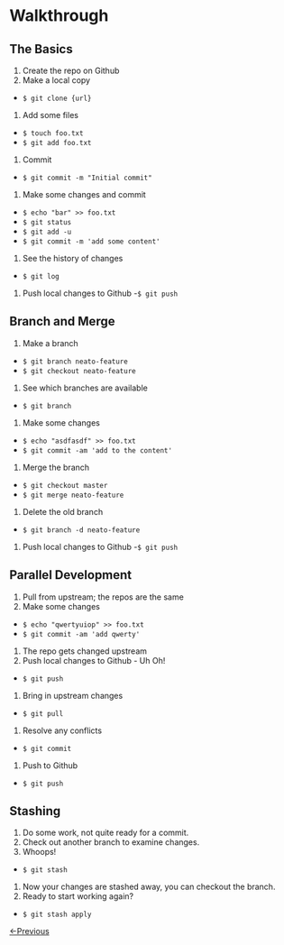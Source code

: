 # Walkthrough
## The Basics
1. Create the repo on Github
1. Make a local copy
  - `$ git clone {url}`
1. Add some files
  - `$ touch foo.txt`
  - `$ git add foo.txt`
1. Commit
  - `$ git commit -m "Initial commit"`
1. Make some changes and commit
  - `$ echo "bar" >> foo.txt`
  - `$ git status`
  - `$ git add -u`
  - `$ git commit -m 'add some content'`
1. See the history of changes
  - `$ git log`
1. Push local changes to Github
    -`$ git push`

## Branch and Merge
1. Make a branch
  - `$ git branch neato-feature`
  - `$ git checkout neato-feature`
1. See which branches are available
  - `$ git branch`
1. Make some changes
  - `$ echo "asdfasdf" >> foo.txt`
  - `$ git commit -am 'add to the content'`
1. Merge the branch
  - `$ git checkout master`
  - `$ git merge neato-feature`
1. Delete the old branch
  - `$ git branch -d neato-feature`
1. Push local changes to Github
    -`$ git push`

##  Parallel Development
1. Pull from upstream; the repos are the same
1. Make some changes
  - `$ echo "qwertyuiop" >> foo.txt`
  - `$ git commit -am 'add qwerty'`
1. The repo gets changed upstream
1. Push local changes to Github - Uh Oh!
  - `$ git push`
1. Bring in upstream changes
  - `$ git pull`
1. Resolve any conflicts
 - `$ git commit`
1. Push to Github
  - `$ git push`

## Stashing
1. Do some work, not quite ready for a commit.
1. Check out another branch to examine changes.
1. Whoops!
  - `$ git stash`
1. Now your changes are stashed away, you can checkout the branch.
1. Ready to start working again?
  - `$ git stash apply`

[<-Previous](git.md)